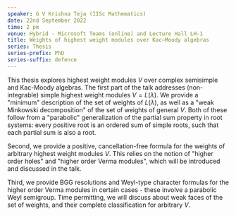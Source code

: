 ```yaml
---
speaker: G V Krishna Teja (IISc Mathematics)
date: 22nd September 2022
time: 2 pm
venue: Hybrid - Microsoft Teams (online) and Lecture Hall LH-1
title: Weights of highest weight modules over Kac–Moody algebras
series: Thesis
series-prefix: PhD
series-suffix: defence
---
```


This thesis explores highest weight modules $V$ over complex semisimple and Kac-Moody algebras.
The first part of the talk addresses (non-integrable) simple highest weight modules $V = L(\lambda)$.
We provide a "minimum" description of the set of weights of $L(\lambda)$, as well as a "weak Minkowski
decomposition" of the set of weights of general $V$. Both of these follow from a "parabolic"
generalization of the partial sum property in root systems: every positive root is an ordered sum of
simple roots, such that each partial sum is also a root.

Second, we provide a positive, cancellation-free formula for the weights of arbitrary highest weight
modules $V$. This relies on the notion of "higher order holes" and "higher order Verma modules", which
will be introduced and discussed in the talk.

Third, we provide BGG resolutions and Weyl-type character formulas for the higher order Verma modules
in certain cases - these involve a parabolic Weyl semigroup. Time permitting, we will discuss about weak
faces of the set of weights, and their complete classification for arbitrary $V$.
